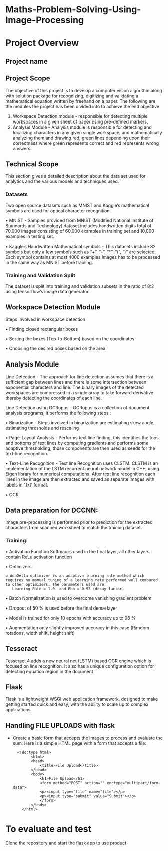 # Maths-Problem-Solving-Using-Image-Processing

# Project Overview

## Project name


## Project Scope

The objective of this project is to develop a computer vision algorithm along with solution package for recognizing, digitizing and validating a mathematical equation written by freehand on a paper.
The following are the modules the project has been divided into to achieve the end objective

1.	Workspace Detection module - responsible for detecting multiple workspaces in a given sheet of paper using pre-defined markers.
2.	Analysis Module - Analysis module is responsible for detecting and localizing characters in any given single workspace, and mathematically analyzing them and drawing red, green lines depending upon their correctness where green represents correct and red represents wrong answers.

## Technical Scope
This section gives a detailed description about the data set used for analytics and the various models and techniques used.

### Datasets
Two open source datasets such as MNIST and Kaggle’s mathematical symbols are used for optical character recognition.

•	MNIST - Samples provided from MNIST (Modified National Institute of Standards and Technology) dataset includes handwritten digits total of 70,000 images consisting of 60,000 examples in training set and 10,000 examples in testing set.

•	Kaggle’s Handwritten Mathematical symbols - This datasets include 82 symbols but only a few symbols such as “+”, “-”, “*”, “(”, “)” are selected. Each symbol contains at most 4000 examples Images has to be processed in the same way as MNIST before training.

### Training and Validation Split 
The dataset is split into training and validation subsets in the ratio of 8:2 using tensorflow’s image data generator.

## Workspace Detection Module
Steps involved in workspace detection

•	Finding closed rectangular boxes

•	Sorting the boxes (Top-to-Bottom) based on the coordinates

•	Choosing the desired boxes based on the area.

## Analysis Module 
Line Detection - The approach for line detection assumes that there is a sufficient gap between lines and there is some intersection between exponential characters and line. The binary images of the detected workspaces are compressed in a single array to take forward derivative thereby detecting the coordinates of each line.

Line Detection using OCRopus  - OCRopus is a collection of document analysis programs, it performs the following steps  : 

•	Binarization - Steps involved in binarization are estimating skew angle, estimating thresholds and rescaling

•	Page-Layout Analysis - Performs text line finding, this identifies the tops and bottoms of text lines by computing gradients and performs some adaptive thresholding, those components are then used as seeds for the text-line recognition.

•	Text-Line Recognition - Text line Recognition uses CLSTM. CLSTM is an implementation of the LSTM recurrent neural network model in C++, using Eigen library for numerical computations. After text line recognition each lines in the image are then extracted and saved as separate images with labels in ‘.txt’ format.

•	OCR

## Data preparation for DCCNN: 

Image pre-processing is performed prior to prediction for the extracted characters from scanned worksheet to match the training dataset.

### Training: 

•	Activation Function Softmax is used in the final layer, all other layers contain ReLu activation function 

•	Optimizers:
 
    o AdaDelta optimizer is an adaptive learning rate method which requires no manual tuning of a learning rate performed well compared to other optimizers. The parameters used are,  
       Learning Rate = 1.0  and Rho = 0.95 (decay factor)

•	Batch Normalization is used to overcome vanishing gradient problem

•	Dropout of 50 % is used before the final dense layer

•	Model is trained for only 10 epochs with accuracy up to 96 %

•	Augmentation only slightly improved accuracy in this case (Random rotations, width shift, height shift) 

## Tesseract 
Tesseract 4 adds a new neural net (LSTM) based OCR engine which is focused on line recognition. It also has a unique configuration option for detecting equation region in the document

## Flask
Flask is a lightweight WSGI web application framework, designed to make getting started quick and easy, with the ability to scale up to complex applications. 

## Handling FILE UPLOADS with flask

*   Create a basic form that accepts the images to process and evaluate the sum.
    Here is a simple HTML page with a form that accepts a file:

    ```
      <!doctype html>
            <html>
            <head>
                <title>File Upload</title>
            </head>
            <body>
                <h1>File Upload</h1>
                <form method="POST" action="" enctype="multipart/form-data">
                <p><input type="file" name="file"></p>
                <p><input type="submit" value="Submit"></p>
                </form>
            </body>
        </html>
    ```

# To evaluate and test
Clone the repository and start the flask app to use product


